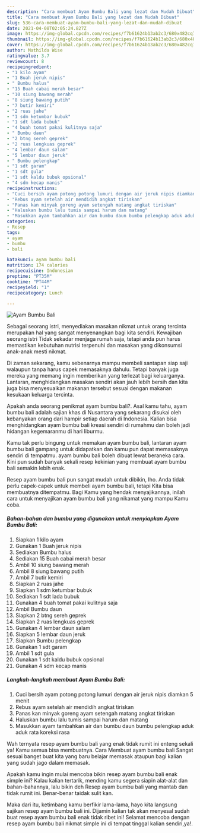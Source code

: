 ```yaml
---
description: "Cara membuat Ayam Bumbu Bali yang lezat dan Mudah Dibuat"
title: "Cara membuat Ayam Bumbu Bali yang lezat dan Mudah Dibuat"
slug: 536-cara-membuat-ayam-bumbu-bali-yang-lezat-dan-mudah-dibuat
date: 2021-04-08T02:05:24.827Z
image: https://img-global.cpcdn.com/recipes/f7b61624b13ab2c3/680x482cq70/ayam-bumbu-bali-foto-resep-utama.jpg
thumbnail: https://img-global.cpcdn.com/recipes/f7b61624b13ab2c3/680x482cq70/ayam-bumbu-bali-foto-resep-utama.jpg
cover: https://img-global.cpcdn.com/recipes/f7b61624b13ab2c3/680x482cq70/ayam-bumbu-bali-foto-resep-utama.jpg
author: Mathilda Wise
ratingvalue: 3.7
reviewcount: 8
recipeingredient:
- "1 kilo ayam"
- "1 Buah jeruk nipis"
- " Bumbu halus"
- "15 Buah cabai merah besar"
- "10 siung bawang merah"
- "8 siung bawang putih"
- "7 butir kemiri"
- "2 ruas jahe"
- "1 sdm ketumbar bubuk"
- "1 sdt lada bubuk"
- "4 buah tomat pakai kulitnya saja"
- " Bumbu daun"
- "2 btng sereh geprek"
- "2 ruas lengkuas geprek"
- "4 lembar daun salam"
- "5 lembar daun jeruk"
- " Bumbu pelengkap"
- "1 sdt garam"
- "1 sdt gula"
- "1 sdt kaldu bubuk opsional"
- "4 sdm kecap manis"
recipeinstructions:
- "Cuci bersih ayam potong potong lumuri dengan air jeruk nipis diamkan 5 menit"
- "Rebus ayam setelah air mendidih angkat tiriskan"
- "Panas kan minyak goreng ayam setengah matang angkat tiriskan"
- "Haluskan bumbu lalu tumis sampai harum dan matang"
- "Masukkan ayam tambahkan air dan bumbu daun bumbu pelengkap aduk aduk rata koreksi rasa"
categories:
- Resep
tags:
- ayam
- bumbu
- bali

katakunci: ayam bumbu bali 
nutrition: 174 calories
recipecuisine: Indonesian
preptime: "PT35M"
cooktime: "PT44M"
recipeyield: "1"
recipecategory: Lunch

---
```



![Ayam Bumbu Bali](https://img-global.cpcdn.com/recipes/f7b61624b13ab2c3/680x482cq70/ayam-bumbu-bali-foto-resep-utama.jpg)

Sebagai seorang istri, menyediakan masakan nikmat untuk orang tercinta merupakan hal yang sangat menyenangkan bagi kita sendiri. Kewajiban seorang istri Tidak sekadar menjaga rumah saja, tetapi anda pun harus memastikan kebutuhan nutrisi terpenuhi dan masakan yang dikonsumsi anak-anak mesti nikmat.

Di zaman  sekarang, kamu sebenarnya mampu membeli santapan siap saji walaupun tanpa harus capek memasaknya dahulu. Tetapi banyak juga mereka yang memang ingin memberikan yang terlezat bagi keluarganya. Lantaran, menghidangkan masakan sendiri akan jauh lebih bersih dan kita juga bisa menyesuaikan makanan tersebut sesuai dengan makanan kesukaan keluarga tercinta. 



Apakah anda seorang penikmat ayam bumbu bali?. Asal kamu tahu, ayam bumbu bali adalah sajian khas di Nusantara yang sekarang disukai oleh kebanyakan orang dari hampir setiap daerah di Indonesia. Kalian bisa menghidangkan ayam bumbu bali kreasi sendiri di rumahmu dan boleh jadi hidangan kegemaranmu di hari liburmu.

Kamu tak perlu bingung untuk memakan ayam bumbu bali, lantaran ayam bumbu bali gampang untuk didapatkan dan kamu pun dapat memasaknya sendiri di tempatmu. ayam bumbu bali boleh dibuat lewat beraneka cara. Kini pun sudah banyak sekali resep kekinian yang membuat ayam bumbu bali semakin lebih enak.

Resep ayam bumbu bali pun sangat mudah untuk dibikin, lho. Anda tidak perlu capek-capek untuk membeli ayam bumbu bali, tetapi Kita bisa membuatnya ditempatmu. Bagi Kamu yang hendak menyajikannya, inilah cara untuk menyajikan ayam bumbu bali yang nikamat yang mampu Kamu coba.

<!--inarticleads1-->

##### Bahan-bahan dan bumbu yang digunakan untuk menyiapkan Ayam Bumbu Bali:

1. Siapkan 1 kilo ayam
1. Gunakan 1 Buah jeruk nipis
1. Sediakan  Bumbu halus
1. Sediakan 15 Buah cabai merah besar
1. Ambil 10 siung bawang merah
1. Ambil 8 siung bawang putih
1. Ambil 7 butir kemiri
1. Siapkan 2 ruas jahe
1. Siapkan 1 sdm ketumbar bubuk
1. Sediakan 1 sdt lada bubuk
1. Gunakan 4 buah tomat pakai kulitnya saja
1. Ambil  Bumbu daun
1. Siapkan 2 btng sereh geprek
1. Siapkan 2 ruas lengkuas geprek
1. Gunakan 4 lembar daun salam
1. Siapkan 5 lembar daun jeruk
1. Siapkan  Bumbu pelengkap
1. Gunakan 1 sdt garam
1. Ambil 1 sdt gula
1. Gunakan 1 sdt kaldu bubuk opsional
1. Gunakan 4 sdm kecap manis




<!--inarticleads2-->

##### Langkah-langkah membuat Ayam Bumbu Bali:

1. Cuci bersih ayam potong potong lumuri dengan air jeruk nipis diamkan 5 menit
1. Rebus ayam setelah air mendidih angkat tiriskan
1. Panas kan minyak goreng ayam setengah matang angkat tiriskan
1. Haluskan bumbu lalu tumis sampai harum dan matang
1. Masukkan ayam tambahkan air dan bumbu daun bumbu pelengkap aduk aduk rata koreksi rasa




Wah ternyata resep ayam bumbu bali yang enak tidak rumit ini enteng sekali ya! Kamu semua bisa membuatnya. Cara Membuat ayam bumbu bali Sangat sesuai banget buat kita yang baru belajar memasak ataupun bagi kalian yang sudah jago dalam memasak.

Apakah kamu ingin mulai mencoba bikin resep ayam bumbu bali enak simple ini? Kalau kalian tertarik, mending kamu segera siapin alat-alat dan bahan-bahannya, lalu bikin deh Resep ayam bumbu bali yang mantab dan tidak rumit ini. Benar-benar taidak sulit kan. 

Maka dari itu, ketimbang kamu berfikir lama-lama, hayo kita langsung sajikan resep ayam bumbu bali ini. Dijamin kalian tak akan menyesal sudah buat resep ayam bumbu bali enak tidak ribet ini! Selamat mencoba dengan resep ayam bumbu bali nikmat simple ini di tempat tinggal kalian sendiri,ya!.

